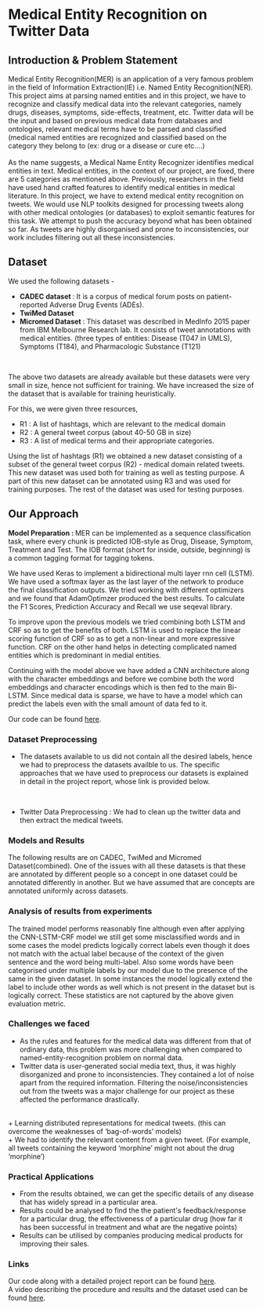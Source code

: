 # Medical Entity Recognition on Twitter Data

## Introduction & Problem Statement
Medical Entity Recognition(MER) is an application of a very famous problem in the field of Information Extraction(IE) i.e. Named Entity Recognition(NER). This project aims at parsing named entities and in this project, we have to recognize and classify medical data into the relevant categories, namely drugs, diseases, symptoms, side-effects, treatment, etc. Twitter data will be the input and based on previous medical data from databases and ontologies, relevant medical terms have to be parsed and classified (medical named entities are recognized and classified based on the category they belong to (ex: drug or a disease or cure etc....)
<br/> <br/>
As the name suggests, a Medical Name Entity Recognizer identifies medical entities in text. Medical entities, in the context of our project, are fixed, there are 5 categories as mentioned above. Previously, researchers in the field have used hand crafted features to identify medical entities in medical literature. In this project, we have to extend medical entity recognition on tweets. We would use NLP toolkits designed for processing tweets along with other medical ontologies (or databases) to exploit semantic features for this task. We attempt to push the accuracy beyond what has been obtained so far. As tweets are highly disorganised and prone to inconsistencies, our work includes filtering out all these inconsistencies.


## Dataset
We used the following datasets - 
<br/>
+ <b> CADEC dataset </b> : It is a corpus of medical forum posts on patient-reported Adverse Drug Events (ADEs). 
+ <b> TwiMed Dataset </b>
+ <b> Micromed Dataset </b> :  This dataset was described in MedInfo 2015 paper from IBM Melbourne Research lab. It 
consists of tweet annotations with medical entities. (three types of entities: Disease (T047 in UMLS), Symptoms (T184), and Pharmacologic Substance (T121) 

<br/>

The above two datasets are already available but these datasets were very small in size, hence not sufficient for training.
We have increased the size of the dataset that is available for training heuristically.

For this, we were given three resources, <br/>

+ R1 : A list of hashtags, which are relevant to the medical domain
+ R2 : A general tweet corpus (about 40-50 GB in size)
+ R3 : A list of medical terms and their appropriate categories. <br/>

Using the list of hashtags (R1) we obtained a new dataset consisting of a subset of the general tweet corpus (R2) - medical domain related tweets. This new dataset was used both for training as well as testing purpose.
A part of this new dataset can be annotated using R3 and was used for training purposes. The rest of the dataset was used for testing purposes.



## Our Approach
<b> Model Preparation : </b> MER can be implemented as a sequence classification task, where every chunk is predicted IOB-style as Drug, Disease, Symptom, Treatment and Test. The IOB format (short for inside, outside, beginning) is a common tagging format for tagging tokens.

We have used Keras to implement a bidirectional multi layer rnn cell (LSTM).  We have used a softmax layer as the last layer of the network to produce the final classification outputs. We tried working with different optimizers and we found that AdamOptimzer produced the best results. To calculate the F1 Scores, Prediction Accuracy and Recall we use seqeval library.

 To improve upon the previous models we tried combining both LSTM and CRF so as to get the benefits of both. LSTM is used to replace the linear scoring function of CRF so as to get a non-linear and more expressive function. CRF on the other hand helps in detecting complicated named entities which is predominant in medial entities. 
 
 Continuing with the model above we have added a CNN architecture along with the character embeddings and before we combine both the word embeddings and character encodings which is then fed to the main Bi-LSTM. Since medical data is sparse, we have to have a model which can predict the labels even with the small amount of data fed to it. 
  
Our code can be found [here](https://github.com/adisarip/medical_entity_recognition).

### Dataset Preprocessing 
+ The datasets available to us did not contain all the desired labels, hence we had to preprocess the datasets availble to us. The specific approaches that we have used to preprocess our datasets is explained in detail in the project report, whose link is provided below.
<br/>

+ Twitter Data Preprocessing : We had to clean up the twitter data and then extract the medical tweets.


### Models and Results
The following results are on CADEC, TwiMed and Micromed Dataset(combined). One of the issues with all these datasets is that these are annotated by different people so a concept in one dataset could be annotated  differently in another. But we have assumed that are concepts are annotated uniformly across datasets. 


### Analysis of results from experiments
The trained model performs reasonably fine although even after applying the CNN-LSTM-CRF model we still get some misclassified words and in some cases the model predicts logically correct labels even though it does not match with the actual label because of the context of the given sentence and the word being multi-label.  Also some words have been categorised under multiple labels by our model due to the presence of the same  in the given dataset. In some instances the model logically extend the label to include other words as well which is not present in the dataset but is logically correct. These statistics are not captured by the above given evaluation metric. 

### Challenges we faced
+ As the rules and features for the medical data was different from that of ordinary data, this problem was more challenging when compared to named-entity-recognition problem on normal data.<br/>
+ Twitter data is user-generated social media text, thus, it was highly disorganized and prone to inconsistencies. They contained a lot of noise apart from the required information. Filtering the noise/inconsistencies out from the tweets was a major challenge for our project as these affected the performance drastically.
<br/>
+ Learning distributed representations for medical tweets. (this can overcome the weaknesses of ‘bag-of-words’ models)
<br/>
+ We had to identify the relevant content from a given tweet. (For example, all tweets containing the keyword ‘morphine’ might not about the drug ‘morphine’)
<br/>

### Practical Applications
+ From the results obtained, we can get the specific details of any disease that has widely spread in a particular area.  <br/>
+ Results could be analysed to find the the patient's feedback/response for a particular drug, the effectiveness of a particular drug (how far it has been successful in treatment and what are the negative points) <br/>
+ Results can be utilised by companies producing medical products for improving their sales. <br/>

### Links 
Our code along with a detailed project report can be found [here](https://github.com/adisarip/medical_entity_recognition). <br/>
A video describing the procedure and results and the dataset used can be found [here](https://drive.google.com/drive/folders/1XLysnpBP7nejFEpv1GwwqYn1u-3I83zK?usp=sharing). <br/>



